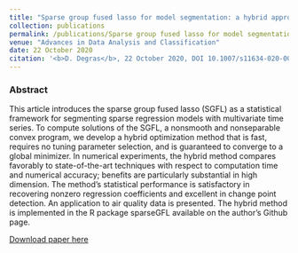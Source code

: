 ```yaml
---
title: "Sparse group fused lasso for model segmentation: a hybrid approach"
collection: publications
permalink: /publications/Sparse group fused lasso for model segmentation
venue: "Advances in Data Analysis and Classification"
date: 22 October 2020
citation: '<b>D. Degras</b>, 22 October 2020, DOI 10.1007/s11634-020-00424-5'
---
```


### Abstract
This article introduces the sparse group fused lasso (SGFL) as a statistical framework for segmenting sparse regression models with multivariate time series. To compute solutions of the SGFL, a nonsmooth and nonseparable convex program, we develop a hybrid optimization method that is fast, requires no tuning parameter selection, and is guaranteed to converge to a global minimizer. In numerical experiments, the hybrid method compares favorably to state-of-the-art techniques with respect to computation time and numerical accuracy; benefits are particularly substantial in high dimension. The method’s statistical performance is satisfactory in recovering nonzero regression coefficients and excellent in change point detection. An application to air quality data is presented. The hybrid method is implemented in the R package sparseGFL available on the author’s Github page.


[Download paper here](https://link.springer.com/article/10.1007/s11634-020-00424-5)
